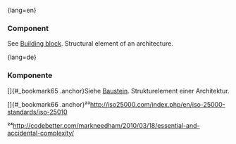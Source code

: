 {lang=en}
### Component

See [Building block](#term-building-block). Structural element of an architecture.


{lang=de}
### Komponente

[]{#_bookmark65 .anchor}Siehe [Baustein](#_bookmark53).
Strukturelement einer Architektur.

[]{#_bookmark66
.anchor}²³<http://iso25000.com/index.php/en/iso-25000-standards/iso-25010>

²⁴<http://codebetter.com/markneedham/2010/03/18/essential-and-accidental-complexity/>
